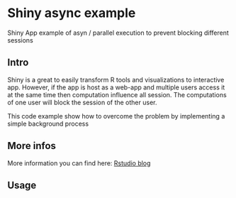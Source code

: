 # Shiny async example 
Shiny App example of asyn / parallel execution to prevent blocking different sessions

## Intro
Shiny is a great to easily transform R tools and visualizations to interactive app. However, if the app is host as a web-app and multiple users access it at the same time then computation influence all session. The computations of one user will block the session of the other user. 

This code example show how to overcome the problem by implementing a simple background process

## More infos

More information you can find here:
[Rstudio blog](https://blog.rstudio.com/2018/06/26/shiny-1-1-0/)

## Usage



